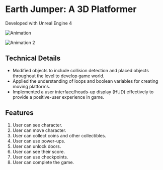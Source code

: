 # Earth Jumper: A 3D Platformer

Developed with Unreal Engine 4

![Animation](Images/1.gif)

![Animation 2](Images/2.gif)

## Technical Details

- Modified objects to include collision detection and placed objects throughout the level to develop game world.
- Applied the understanding of loops and boolean variables for creating moving platforms.
- Implemented a user interface/heads-up display (HUD) effectively to provide a positive-user experience in game.

## Features

1. User can see character.
2. User can move character.
3. User can collect coins and other collectibles.
4. User can use power-ups.
5. User can unlock doors.
6. User can see their score.
7. User can use checkpoints.
8. User can complete the game.
